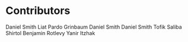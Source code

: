 # Contributors



Daniel Smith 
Liat Pardo Grinbaum
Daniel Smith
Daniel Smith
Tofik Saliba
Shirtol
Benjamin Rotlevy
Yanir Itzhak


